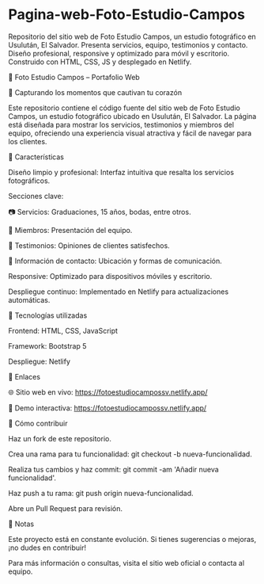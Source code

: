 # Pagina-web-Foto-Estudio-Campos
Repositorio del sitio web de Foto Estudio Campos, un estudio fotográfico en Usulután, El Salvador. Presenta servicios, equipo, testimonios y contacto. Diseño profesional, responsive y optimizado para móvil y escritorio. Construido con HTML, CSS, JS y desplegado en Netlify.


🌟 Foto Estudio Campos – Portafolio Web

📸 Capturando los momentos que cautivan tu corazón

Este repositorio contiene el código fuente del sitio web de Foto Estudio Campos, un estudio fotográfico ubicado en Usulután, El Salvador. La página está diseñada para mostrar los servicios, testimonios y miembros del equipo, ofreciendo una experiencia visual atractiva y fácil de navegar para los clientes.

🧩 Características

Diseño limpio y profesional: Interfaz intuitiva que resalta los servicios fotográficos.

Secciones clave:

📷 Servicios: Graduaciones, 15 años, bodas, entre otros.

👥 Miembros: Presentación del equipo.

💬 Testimonios: Opiniones de clientes satisfechos.

📍 Información de contacto: Ubicación y formas de comunicación.

Responsive: Optimizado para dispositivos móviles y escritorio.

Despliegue continuo: Implementado en Netlify para actualizaciones automáticas.

🚀 Tecnologías utilizadas

Frontend: HTML, CSS, JavaScript

Framework: Bootstrap 5

Despliegue: Netlify

🔗 Enlaces

🌐 Sitio web en vivo: https://fotoestudiocampossv.netlify.app/

🧪 Demo interactiva: https://fotoestudiocampossv.netlify.app/

📄 Cómo contribuir

Haz un fork de este repositorio.

Crea una rama para tu funcionalidad: git checkout -b nueva-funcionalidad.

Realiza tus cambios y haz commit: git commit -am 'Añadir nueva funcionalidad'.

Haz push a tu rama: git push origin nueva-funcionalidad.

Abre un Pull Request para revisión.

📌 Notas

Este proyecto está en constante evolución. Si tienes sugerencias o mejoras, ¡no dudes en contribuir!

Para más información o consultas, visita el sitio web oficial
 o contacta al equipo.
